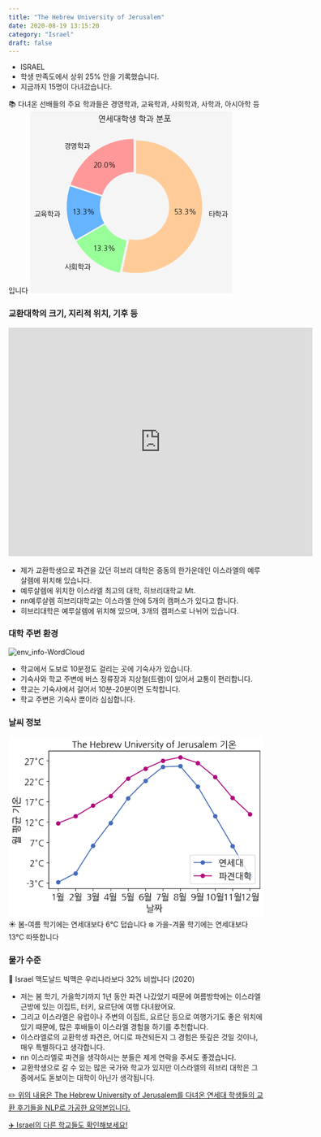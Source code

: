 ```yaml
---
title: "The Hebrew University of Jerusalem"
date: 2020-08-19 13:15:20
category: "Israel"
draft: false
---
```


- ISRAEL
- 학생 만족도에서 상위 25% 안을 기록했습니다.
- 지금까지 15명이 다녀갔습니다.

📚 다녀온 선배들의 주요 학과들은 경영학과, 교육학과, 사회학과, 사학과, 아시아학 등입니다
![department-info](../plots/IL000001.png)

### 교환대학의 크기, 지리적 위치, 기후 등

<iframe
width="600"
height="450"
frameborder="0" style="border:0"
src="https://www.google.com/maps/embed/v1/place?key=AIzaSyC9e1AME-pVmWC4hBpFdu5S4dKzyepa3HQ&q=The+Hebrew+University+of+Jerusalem&center=31.797242600000004,35.24030689999999&zoom=14" allowfullscreen>
</iframe>

- 제가 교환학생으로 파견을 갔던 히브리 대학은 중동의 한가운데인 이스라엘의 예루살렘에 위치해 있습니다.
- 예루살렘에 위치한 이스라엘 최고의 대학, 히브리대학교 Mt.
- nn예루살렘 히브리대학교는 이스라엘 안에 5개의 캠퍼스가 있다고 합니다.
- 히브리대학은 예루살렘에 위치해 있으며, 3개의 캠퍼스로 나뉘어 있습니다.

### 대학 주변 환경

![env_info-WordCloud](../univ_wordclouds_okt/env_info/IL000001_env_info_okt.png)

- 학교에서 도보로 10분정도 걸리는 곳에 기숙사가 있습니다.
- 기숙사와 학교 주변에 버스 정류장과 지상철(트램)이 있어서 교통이 편리합니다.
- 학교는 기숙사에서 걸어서 10분-20분이면 도착합니다.
- 학교 주변은 기숙사 뿐이라 심심합니다.

### 날씨 정보 
 ![temparature_IL000001](../plots/weather/IL000001.png)
☀️ 봄-여름 학기에는 연세대보다 6°C 덥습니다
❄️ 가을-겨울 학기에는 연세대보다 13°C 따뜻합니다
### 물가 수준
🍔 Israel 맥도날드 빅맥은 우리나라보다 32% 비쌉니다 (2020)


- 저는 봄 학기, 가을학기까지 1년 동안 파견 나갔었기 때문에 여름방학에는 이스라엘 근방에 있는 이집트, 터키, 요르단에 여행 다녀왔어요.
- 그리고 이스라엘은 유럽이나 주변의 이집트, 요르단 등으로 여행가기도 좋은 위치에 있기 때문에, 많은 후배들이 이스라엘 경험을 하기를 추천합니다.
- 이스라엘로의 교환학생 파견은, 어디로 파견되든지 그 경험은 뜻깊은 것일 것이나, 매우 특별하다고 생각합니다.
- nn 이스라엘로 파견을 생각하시는 분들은 제게 연락을 주셔도 좋겠습니다.
- 교환학생으로 갈 수 있는 많은 국가와 학교가 있지만 이스라엘의 히브리 대학은 그중에서도 돋보이는 대학이 아닌가 생각됩니다.

[✏️ 위의 내용은 The Hebrew University of Jerusalem를 다녀온 연세대 학생들의 교환 후기들을 NLP로 가공한 요약본입니다.](http://oia.yonsei.ac.kr/partner/expReport.asp?ucode=IL000001&bgbn=A)

[✈️ Israel의 다른 학교들도 확인해보세요!](https://yonsei-exchange.netlify.app/?category=Israel)
